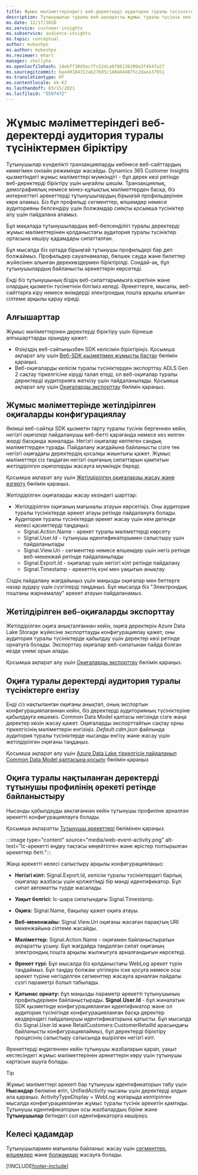```yaml
---
title: Жұмыс мәліметтеріндегі веб-деректерді аудитория туралы түсініктермен біріктіру
description: Тұтынушылар туралы веб-ақпаратты жұмыс туралы түсінік пен аудитория туралы түсінікке дейін жеткізіңіз.
ms.date: 12/17/2020
ms.service: customer-insights
ms.subservice: audience-insights
ms.topic: conceptual
author: mukeshpo
ms.author: mukeshpo
ms.reviewer: mhart
manager: shellyha
ms.openlocfilehash: 14ebff30d3ec7fc52dca6f86136309a3f454fa27
ms.sourcegitcommit: bae40184312ab27b95c140a044875c2daea37951
ms.translationtype: HT
ms.contentlocale: kk-KZ
ms.lasthandoff: 03/15/2021
ms.locfileid: "5597472"
---
```

# <a name="integrate-web-data-from-engagement-insights-with-audience-insights"></a>Жұмыс мәліметтеріндегі веб-деректерді аудитория туралы түсініктермен біріктіру

Тұтынушылар күнделікті транзакцияларды көбінесе веб-сайттардың көмегімен онлайн режимінде жасайды. Dynamics 365 Customer Insights қызметіндегі жұмыс мәліметтері мүмкіндігі - бұл дерек көзі ретінде веб-деректерді біріктіру үшін ыңғайлы шешім. Транзакциялық, демографиялық немесе мінез-құлықтық мәліметтерден басқа, біз интернеттегі әрекеттерді тұтынушылардың бірыңғай профильдерінен көре аламыз. Біз бұл профильді сегменттер, өлшемдер немесе аудиторияны белсендіру үшін болжамдар сияқты қосымша түсініктер алу үшін пайдалана аламыз.

Бұл мақалада тұтынушылардың веб-белсенділігі туралы деректерді жұмыс мәліметтерінен қолданыстағы аудитория туралы түсініктер ортасына көшіру қадамдары сипатталған.

Бұл мысалда біз ортада бірыңғай тұтынушы профильдері бар деп болжаймыз. Профильдер сауалнамалар, бөлшек сауда және билеттер жүйесінен алынған дереккөздермен біріктірілді. Сондай-ақ, бұл тұтынушылардың байланысты әрекеттерін көрсетеді. 

Енді біз тұтынушының біздің веб-сипаттарымызға кіретінін және олардың қызметін түсінетінін білгіміз келеді. Әрекеттерге, мысалы, веб-сайттарға кіру немесе өнімдерді электрондық пошта арқылы алынған сілтеме арқылы қарау кіреді.

## <a name="prerequisites"></a>Алғышарттар

Жұмыс мәліметтерінен деректерді біріктіру үшін бірнеше алғышарттарды орындау қажет: 

- Өзіңіздің веб-сайтыңызбен SDK келісімін біріктіріңіз. Қосымша ақпарат алу үшін [Веб-SDK қызметімен жұмысты бастау](../engagement-insights/instrument-website.md) бөлімін қараңыз.
- Веб-оқиғаларды келісім туралы түсініктерден экспорттау ADLS Gen 2 сақтау тіркелгісіне кіруді талап етеді, ол веб-оқиғалар туралы деректерді аудиторияға жеткізу үшін пайдаланылады. Қосымша ақпарат алу үшін [Оқиғаларды экспорттау](../engagement-insights/export-events.md) бөлімін қараңыз.

## <a name="configure-refined-events-in-engagement-insights"></a>Жұмыс мәліметтерінде жетілдірілген оқиғаларды конфигурациялау

Әкімші веб-сайтқа SDK қызметін тарту туралы түсінік бергеннен кейін, *негізгі оқиғалар* пайдаланушы веб-бетті қарағанда немесе кез келген жерді басқанда жиналады. Негізгі оқиғалар көптеген сандық мәліметтерден тұрады. Пайдалану жағдайына байланысты сізге тек негізгі оқиғадағы деректердің қосалқы жиынтығы қажет. Жұмыс мәліметтері сіз таңдаған негізгі оқиғаның сипаттарын қамтитын *жетілдірілген оқиғаларды* жасауға мүмкіндік береді.     

Қосымша ақпарат алу үшін [Жетілдірілген оқиғаларды жасау және өзгерту](../engagement-insights/refined-events.md) бөлімін қараңыз.

Жетілдірілген оқиғаларды жасау кезіндегі шарттар: 

- Жетілдірілген оқиғаның мағыналы атауын көрсетіңіз. Оны аудитория туралы түсініктерде әрекет атауы ретінде пайдалануға болады.
- Аудитория туралы түсініктерде әрекет жасау үшін кем дегенде келесі қасиеттерді таңдаңыз: 
    - Signal.Action.Name - әрекет туралы мәліметтерді көрсету
    - Signal.User.Id - тұтынушы идентификаторымен салыстыру үшін пайдаланылады
    - Signal.View.Uri - сегменттер немесе өлшемдер үшін негіз ретінде веб-мекенжай ретінде пайдаланылады
    - Signal.Export.Id - оқиғалар үшін негізгі кілт ретінде пайдалану <!-- system generated, do we need to list?-->
    - Signal.Timestamp - әрекеттің күні мен уақытын анықтау

Сіздің пайдалану жағдайыңыз үшін маңызды оқиғалар мен беттерге назар аудару үшін сүзгілерді таңдаңыз. Бұл мысалда біз "Электрондық поштаны жарнамалау" әрекет атауын пайдаланамыз.

## <a name="export-the-refined-web-events"></a>Жетілдірілген веб-оқиғаларды экспорттау 

Жетілдірілген оқиға анықталғаннан кейін, оқиға деректерін Azure Data Lake Storage жүйесіне экспорттауды конфигурациялау қажет, оны аудитория туралы түсініктерде қабылдау үшін деректер көзі ретінде орнатуға болады. Экспорттау оқиғалар веб-сипатынан пайда болған кезде үнемі орын алады.

Қосымша ақпарат алу үшін [Оқиғаларды экспорттау](../engagement-insights/export-events.md) бөлімін қараңыз.

## <a name="ingest-event-data-to-audience-insights"></a>Оқиға туралы деректерді аудитория туралы түсініктерге енгізу

Енді сіз нақтыланған оқиғаны анықтап, оның экспортын конфигурациялағаннан кейін, біз деректерді аудиторияның түсініктеріне қабылдауға көшеміз. Common Data Model қалтасы негізінде сізге жаңа деректер көзін жасау қажет. Оқиғаларды экспорттайтын сақтау орны тіркелгісінің мәліметтерін енгізіңіз. *Default.cdm.json* файлында аудитория туралы түсініктерде нысанды енгізу және жасау үшін жетілдірілген оқиғаны таңдаңыз.

Қосымша ақпарат алу үшін [Azure Data Lake тіркелгісін пайдаланып Common Data Model қалтасына қосылу](connect-common-data-model.md) бөлімін қараңыз


## <a name="relate-refined-event-data-as-an-activity-of-a-customer-profile"></a>Оқиға туралы нақтыланған деректерді тұтынушы профилінің әрекеті ретінде байланыстыру

Нысанды қабылдауды аяқтағаннан кейін тұтынушы профиліне арналған әрекетті конфигурациялауға болады.

Қосымша ақпаратты [Тұтынушы әрекеттері](activities.md) бөлімінен қараңыз.

:::image type="content" source="media/web-event-activity.png" alt-text="Іс-әрекетті өңдеу тақтасы кеңейтілген және өрістер толтырылған әрекеттер беті.":::

Жаңа әрекетті келесі салыстыру арқылы конфигурациялаңыз: 

- **Негізгі кілт:** Signal.Export.Id, келісім туралы түсініктердегі барлық оқиғалар жазбасы үшін қолжетімді бір мәнді идентификатор. Бұл сипат автоматты түрде жасалады.

- **Уақыт белгісі:** Іс-шара сипатындағы Signal.Timestamp.

- **Оқиға:** Signal.Name, бақылау қажет оқиға атауы.

- **Веб-мекенжайы:** Signal.View.Uri оқиғаны жасаған парақтың URI мекенжайына сілтеме жасайды.

- **Мәліметтер:** Signal.Action.Name - оқиғамен байланыстыратын ақпаратты ұсыну. Бұл жағдайда таңдалған сипат оқиғаның электрондық пошта арқылы жылжытуға арналғандығын көрсетеді.

- **Әрекет түрі:** Бұл мысалда біз қолданыстағы WebLog әрекет түрін таңдаймыз. Бұл таңдау болжам үлгілерін іске қосуға немесе осы әрекет түріне негізделген сегменттер жасауға арналған пайдалы сүзгі параметрі болып табылады.

- **Қатынас орнату:** бұл маңызды параметр әрекетті тұтынушының профильдерімен байланыстырады. **Signal.User.Id** - бұл жиналатын SDK қызметінде конфигурацияланған идентификатор және ол аудитория түсінігінде конфигурацияланған басқа деректер көздеріндегі пайдаланушы идентификаторына қатысты. Бұл мысалда біз Signal.User.Id және RetailCustomers:CustomerRetailId арасындағы байланысты конфигурациялаймыз, бұл деректерді біріктіру процесінің салыстыру сатысында өшірілген негізгі кілт.


Әрекеттерді өңдегеннен кейін тұтынушы жазбаларын қарап, уақыт кестесіндегі жұмыс мәліметтерінен әрекеттерін көру үшін тұтынушы картасын ашуға болады. 

> [!TIP]
> Жұмыс мәліметтері әрекеті бар тұтынушы идентификаторын табу үшін **Нысандар** бөліміне өтіп, UnifiedActivity нысаны үшін деректерді алдын ала қараңыз. ActivityTypeDisplay = WebLog жоғарыда келтірілген мысалда конфигурацияланған жұмыс туралы түсінік әрекетін қамтиды. Тұтынушы идентификаторын осы жазбалардың біріне және **Тұтынушылар** бетіндегі сол идентификаторға көшіріңіз.

## <a name="next-steps"></a>Келесі қадамдар

Тұтынушылармен мағыналы байланыс жасау үшін [сегменттер](segments.md), [өлшемдер](measures.md) және [болжамдар](predictions.md) жасауға болады.


[!INCLUDE[footer-include](../includes/footer-banner.md)]